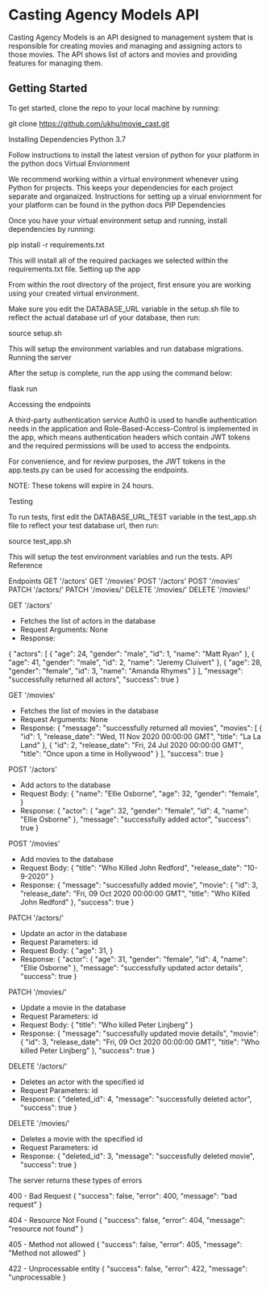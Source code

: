 #  Casting Agency Models API

Casting Agency Models is an API designed to management system that is responsible for creating movies and managing and assigning actors to those movies. The API shows list of actors and movies and providing features for managing them.


## Getting Started

To get started, clone the repo to your local machine by running:

git clone https://github.com/ukhu/movie_cast.git

Installing Dependencies
Python 3.7

Follow instructions to install the latest version of python for your platform in the python docs
Virtual Enviornment

We recommend working within a virtual environment whenever using Python for projects. This keeps your dependencies for each project separate and organaized. Instructions for setting up a virual enviornment for your platform can be found in the python docs
PIP Dependencies

Once you have your virtual environment setup and running, install dependencies by running:

pip install -r requirements.txt

This will install all of the required packages we selected within the requirements.txt file.
Setting up the app

From within the root directory of the project, first ensure you are working using your created virtual environment.

Make sure you edit the DATABASE_URL variable in the setup.sh file to reflect the actual database url of your database, then run:

source setup.sh

This will setup the environment variables and run database migrations.
Running the server

After the setup is complete, run the app using the command below:

flask run

Accessing the endpoints

A third-party authentication service Auth0 is used to handle authentication needs in the application and Role-Based-Access-Control is implemented in the app, which means authentication headers which contain JWT tokens and the required permissions will be used to access the endpoints.

For convenience, and for review purposes, the JWT tokens in the app.tests.py can be used for accessing the endpoints.

NOTE: These tokens will expire in 24 hours.

Testing

To run tests, first edit the DATABASE_URL_TEST variable in the test_app.sh file to reflect your test database url, then run:

source test_app.sh

This will setup the test environment variables and run the tests.
API Reference

Endpoints
GET '/actors'
GET '/movies'
POST '/actors'
POST '/movies'
PATCH '/actors/<id>'
PATCH '/movies/<id>'
DELETE '/movies/<id>'
DELETE '/movies/<id>'

GET '/actors'
- Fetches the list of actors in the database
- Request Arguments: None
- Response:

{
  "actors": [
    {
      "age": 24,
      "gender": "male",
      "id": 1,
      "name": "Matt Ryan"
    },
    {
      "age": 41,
      "gender": "male",
      "id": 2,
      "name": "Jeremy Cluivert"
    },
    {
      "age": 28,
      "gender": "female",
      "id": 3,
      "name": "Amanda Rhymes"
    }
  ],
  "message": "successfully returned all actors",
  "success": true
}

GET '/movies'
- Fetches the list of movies in the database
- Request Arguments: None
- Response:
{
  "message": "successfully returned all movies",
  "movies": [
    {
      "id": 1,
      "release_date": "Wed, 11 Nov 2020 00:00:00 GMT",
      "title": "La La Land"
    },
    {
      "id": 2,
      "release_date": "Fri, 24 Jul 2020 00:00:00 GMT",
      "title": "Once upon a time in Hollywood"
    }
  ],
  "success": true
}

POST '/actors'
- Add actors to the database
- Request Body: {
    "name": "Ellie Osborne",
    "age": 32,
    "gender": "female",
  }
- Response:
{
  "actor": {
    "age": 32,
    "gender": "female",
    "id": 4,
    "name": "Ellie Osborne"
  },
  "message": "successfully added actor",
  "success": true
}

POST '/movies'
- Add movies to the database
- Request Body: {
    "title": "Who Killed John Redford",
    "release_date": "10-9-2020"
  }
- Response:
{
  "message": "successfully added movie",
  "movie": {
    "id": 3,
    "release_date": "Fri, 09 Oct 2020 00:00:00 GMT",
    "title": "Who Killed John Redford"
  },
  "success": true
}

PATCH '/actors/<id>'
- Update an actor in the database
- Request Parameters: id
- Request Body: {
    "age": 31,
  }
- Response:
{
  "actor": {
    "age": 31,
    "gender": "female",
    "id": 4,
    "name": "Ellie Osborne"
  },
  "message": "successfully updated actor details",
  "success": true
}

PATCH '/movies/<id>'
- Update a movie in the database
- Request Parameters: id
- Request Body: {
    "title": "Who killed Peter Linjberg"
  }
- Response:
{
  "message": "successfully updated movie details",
  "movie": {
    "id": 3,
    "release_date": "Fri, 09 Oct 2020 00:00:00 GMT",
    "title": "Who killed Peter Linjberg"
  },
  "success": true
}

DELETE '/actors/<id>'
- Deletes an actor with the specified id
- Request Parameters: id
- Response:
{
  "deleted_id": 4,
  "message": "successfully deleted actor",
  "success": true
}

DELETE '/movies/<id>'
- Deletes a movie with the specified id
- Request Parameters: id
- Response:
{
  "deleted_id": 3,
  "message": "successfully deleted movie",
  "success": true
}


The server returns these types of errors

400 - Bad Request
  {
    "success": false,
    "error": 400,
    "message": "bad request"
  }

404 - Resource Not Found
  {
    "success": false,
    "error": 404,
    "message": "resource not found"
  }

405 - Method not allowed
  {
    "success": false,
    "error": 405,
    "message": "Method not allowed"
  }

422 - Unprocessable entity
  {
    "success": false,
    "error": 422,
    "message": "unprocessable
  }
